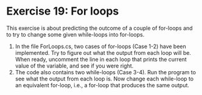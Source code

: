 ﻿# Exercise 19: For loops

This exercise is about predicting the outcome of a couple of for-loops and 
to try to change some given while-loops into for-loops.

  1. In the file ForLoops.cs, two cases of for-loops (Case 1-2) have 
     been implemented. Try to figure out what the output from each loop will 
	 be. When ready, uncomment the line in each loop that prints the current 
	 value of the variable, and see if you were right.
  2. The code also contains two while-loops (Case 3-4). Run the program to 
     see what the output from each loop is. Now change each while-loop to 
	 an equivalent for-loop, i.e., a for-loop that produces the same output.


